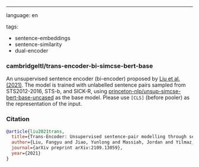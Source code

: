 ---
language: en

tags:
- sentence-embeddings
- sentence-similarity
- dual-encoder

### cambridgeltl/trans-encoder-bi-simcse-bert-base
An unsupervised sentence encoder (bi-encoder) proposed by [Liu et al. (2021)](https://arxiv.org/pdf/2109.13059.pdf). The model is trained with unlabelled sentence pairs sampled from STS2012-2016, STS-b, and SICK-R, using [princeton-nlp/unsup-simcse-bert-base-uncased](https://huggingface.co/princeton-nlp/unsup-simcse-bert-base-uncased) as the base model. Please use `[CLS]` (before pooler) as the representation of the input.

### Citation
```bibtex
@article{liu2021trans,
  title={Trans-Encoder: Unsupervised sentence-pair modelling through self-and mutual-distillations},
  author={Liu, Fangyu and Jiao, Yunlong and Massiah, Jordan and Yilmaz, Emine and Havrylov, Serhii},
  journal={arXiv preprint arXiv:2109.13059},
  year={2021}
}
```
